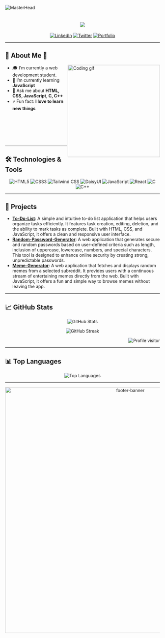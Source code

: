 <!-- Banner -->
![MasterHead](https://user-images.githubusercontent.com/115386517/225841791-e6eb2fcf-6de1-45ec-a5e8-0c321f0af245.gif)
<!--   //![MasterHead](https://www.pramukhdigital.com/wp-content/uploads/2018/07/New-PNC-Animated-Banners.gif)-->


<!--   <h1 align="center">Hello, I'm Ansarul Islam 👋</h1> -->
<h1 align="center">
  <a href="https://git.io/typing-svg">
    <img src="https://readme-typing-svg.herokuapp.com/?lines=Hello,+There!;I+am+Ansarul+Islam....;Welcome+to+my+Github&center=true&size=30">
  </a>
</h1>

<p align="center">
  <a href="https://www.linkedin.com/in/your-linkedin-profile/"><img src="https://img.shields.io/badge/LinkedIn-blue?style=flat&logo=linkedin" alt="LinkedIn"></a>
  <a href="https://twitter.com/yourusername"><img src="https://img.shields.io/badge/Twitter-blue?style=flat&logo=twitter" alt="Twitter"></a>
  <a href="https://your-portfolio.com"><img src="https://img.shields.io/badge/Portfolio-orange?style=flat&logo=firefox" alt="Portfolio"></a>
</p>

---

## 🌟 About Me 🌟
<p>
<img align="right" width="300" src="https://cdn.dribbble.com/users/2131993/screenshots/4948736/media/45dceb640723d72436c427add7966cf8.gif" alt="Coding gif" />

- 🎓 I’m currently a web development student.
- 🌱 I’m currently learning **JavaScript**
- 💬 Ask me about **HTML, CSS, JavaScript, C, C++**
- ⚡ Fun fact: **I love to learn new things**
</p>
<br/>
<br/>
<br/>
<br/>
<br/>

---

## 🛠️ Technologies & Tools

<p align="center">
  <img src="https://img.shields.io/badge/HTML5-E34F26?style=for-the-badge&logo=html5&logoColor=white" alt="HTML5">
  <img src="https://img.shields.io/badge/CSS3-1572B6?style=for-the-badge&logo=css3&logoColor=white" alt="CSS3">
  <img src="https://img.shields.io/badge/Tailwind_CSS-38B2AC?style=for-the-badge&logo=tailwind-css&logoColor=white" alt="Tailwind CSS">
  <img src="https://img.shields.io/badge/DaisyUI-5A0EF8?style=for-the-badge&logo=daisyui&logoColor=white" alt="DaisyUI">
  <img src="https://img.shields.io/badge/JavaScript-F7DF1E?style=for-the-badge&logo=javascript&logoColor=black" alt="JavaScript">
  <img src="https://img.shields.io/badge/React-61DAFB?style=for-the-badge&logo=react&logoColor=white" alt="React">
  <img src="https://img.shields.io/badge/C-A8B9CC?style=for-the-badge&logo=c&logoColor=black" alt="C">
  <img src="https://img.shields.io/badge/C++-00599C?style=for-the-badge&logo=cplusplus&logoColor=white" alt="C++">
</p>

---

## 🚀 Projects

- [**To-Do-List**](https://ansarulislam10.github.io/To-Do-List/): A simple and intuitive to-do list application that helps users organize tasks efficiently. It features task creation, editing, deletion, and the ability to mark tasks as complete. Built with HTML, CSS, and JavaScript, it offers a clean and responsive user interface.
- [**Random-Password-Generator**](https://ansarulislam10.github.io/Random-Password-Generator/): A web application that generates secure and random passwords based on user-defined criteria such as length, inclusion of uppercase, lowercase, numbers, and special characters. This tool is designed to enhance online security by creating strong, unpredictable passwords.
- [**Meme-Generator**](https://ansarulislam10.github.io/Meme-Generator/): A web application that fetches and displays random memes from a selected subreddit. It provides users with a continuous stream of entertaining memes directly from the web. Built with JavaScript, it offers a fun and simple way to browse memes without leaving the app.

---

## 📈 GitHub Stats

<p align="center">
  <img src="https://github-readme-stats.vercel.app/api?username=AnsarulIslam10&show_icons=true&theme=radical" alt="GitHub Stats" />
</p>

<p align="center">
  <img src="https://github-readme-streak-stats.herokuapp.com/?user=AnsarulIslam10&theme=radical" alt="GitHub Streak" />
</p>

<a href="https://komarev.com/ghpvc/?username=ansarulislam10">
  <img align="right" src="https://komarev.com/ghpvc/?username=ansarulislam10&label=Visitors&color=0e75b6&style=flat" alt="Profile visitor" />
</a>
<br/>

---

## 📊 Top Languages

<p align="center">
  <img src="https://github-readme-stats.vercel.app/api/top-langs/?username=AnsarulIslam10&layout=compact&theme=radical" alt="Top Languages" />
</p>

---


<p align="center">
    <img src="https://miro.medium.com/v2/resize:fit:1400/1*yw0TnheAGN-LPneDaTlaxw.gif" alt="footer-banner" width="800"/>
</p>
